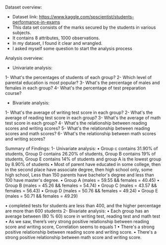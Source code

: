 Dataset overview:
-	Dataset link: https://www.kaggle.com/spscientist/students-performance-in-exams 
-	This data set consists of the marks secured by the students in various subjects. 
-	It contains 8 attributes, 1000 observations.
-	In my dataset, I found it clear and wrangled.
-	I asked myself some question to start the analysis process

Analysis overview:
-	Univariate analysis:

1-	What's the percentages of students of each group?
2-	Which level of parental education is most popular?
3-	What's the percentage of males and females in each group?
4-	What's the percentage of test preparation course?

-	Bivariate analysis:

1-	What's the average of writing test score in each group?
2-	What's the average of reading test score in each group?
3-	What's the average of math test score in each group?
4-	What's the relationship between reading scores and writing scores?
5-	What's the relationship between reading scores and math scores?
6-	What's the relationship between math scores and writing scores?






Summary of Findings:
1- Univariate analysis:
•	Group c contains 31.90% of students, Group D contains 26.20% of students, Group B contains 19% of students, Group E contains 14% of students and group A is the lowest group by 8.90% of students
•	Most of parent have educated in some college, then in the second place have associate degree, then high school only, some high school, Less than 150 parents have bachelor's degree and less than 100 have master's degree.
•	Group A (males = 59.55 && females = 40.45)
•	Group B (males = 45.26 && females = 54.74)
•	Group C (males = 43.57 && females = 56.43)
•	Group D (males = 50.76 && females = 49.24)
•	Group E (males = 50.71 && females = 49.29)  
 
•	completed tests for students are less than 400, and the higher percentage are more than 600 students
2- Bivariate analysis:
•	Each group has an average between (80 % 60) score in writing test, reading test and math test
•	As we saw, there’s very strong positive relationship between reading score and writing score, Correlation seems to equals 1
•	There's a strong positive relationship between reading score and writing score.
•	There's a strong positive relationship between math score and writing score.






